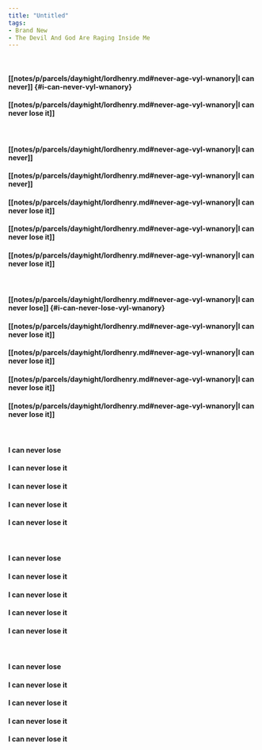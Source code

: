 ```yaml
---
title: "Untitled"
tags:
- Brand New
- The Devil And God Are Raging Inside Me
---
```

&nbsp;
#### [[notes/p/parcels/day∕night/lordhenry.md#never-age-vyl-wnanory|I can never]] {#i-can-never-vyl-wnanory}
#### [[notes/p/parcels/day∕night/lordhenry.md#never-age-vyl-wnanory|I can never lose it]]
&nbsp;
#### [[notes/p/parcels/day∕night/lordhenry.md#never-age-vyl-wnanory|I can never]]
#### [[notes/p/parcels/day∕night/lordhenry.md#never-age-vyl-wnanory|I can never]]
#### [[notes/p/parcels/day∕night/lordhenry.md#never-age-vyl-wnanory|I can never lose it]]
#### [[notes/p/parcels/day∕night/lordhenry.md#never-age-vyl-wnanory|I can never lose it]]
#### [[notes/p/parcels/day∕night/lordhenry.md#never-age-vyl-wnanory|I can never lose it]]
&nbsp;
#### [[notes/p/parcels/day∕night/lordhenry.md#never-age-vyl-wnanory|I can never lose]] {#i-can-never-lose-vyl-wnanory}
#### [[notes/p/parcels/day∕night/lordhenry.md#never-age-vyl-wnanory|I can never lose it]]
#### [[notes/p/parcels/day∕night/lordhenry.md#never-age-vyl-wnanory|I can never lose it]]
#### [[notes/p/parcels/day∕night/lordhenry.md#never-age-vyl-wnanory|I can never lose it]]
#### [[notes/p/parcels/day∕night/lordhenry.md#never-age-vyl-wnanory|I can never lose it]]
&nbsp;
#### I can never lose
#### I can never lose it
#### I can never lose it
#### I can never lose it
#### I can never lose it
&nbsp;
#### I can never lose
#### I can never lose it
#### I can never lose it
#### I can never lose it
#### I can never lose it
&nbsp;
#### I can never lose
#### I can never lose it
#### I can never lose it
#### I can never lose it
#### I can never lose it
